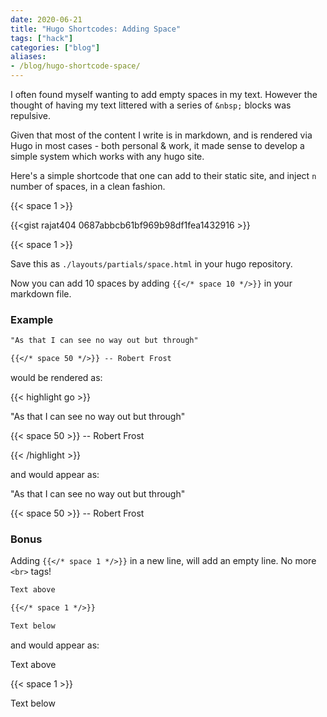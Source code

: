 ```yaml
---
date: 2020-06-21
title: "Hugo Shortcodes: Adding Space"
tags: ["hack"]
categories: ["blog"]
aliases:
- /blog/hugo-shortcode-space/
---
```

I often found myself wanting to add empty spaces in my text. However the thought of having my text littered with a series of `&nbsp;` blocks was repulsive.

Given that most of the content I write is in markdown, and is rendered via Hugo in most cases - both personal & work, it made sense to develop a simple system which works with any hugo site.

Here's a simple shortcode that one can add to their static site, and inject `n` number of spaces, in a clean fashion.

{{< space 1 >}}

{{<gist rajat404 0687abbcb61bf969b98df1fea1432916 >}}

{{< space 1 >}}

Save this as `./layouts/partials/space.html` in your hugo repository.

Now you can add 10 spaces by adding `{{</* space 10 */>}}` in your markdown file.

### Example

```md
"As that I can see no way out but through"

{{</* space 50 */>}} -- Robert Frost
```

would be rendered as:

{{< highlight go >}}

"As that I can see no way out but through"

{{< space 50 >}} -- Robert Frost

{{< /highlight >}}

and would appear as:

"As that I can see no way out but through"

{{< space 50 >}} -- Robert Frost

### Bonus

Adding `{{</* space 1 */>}}` in a new line, will add an empty line. No more `<br>` tags!

```md
Text above

{{</* space 1 */>}}

Text below
```

and would appear as:

Text above

{{< space 1 >}}

Text below
